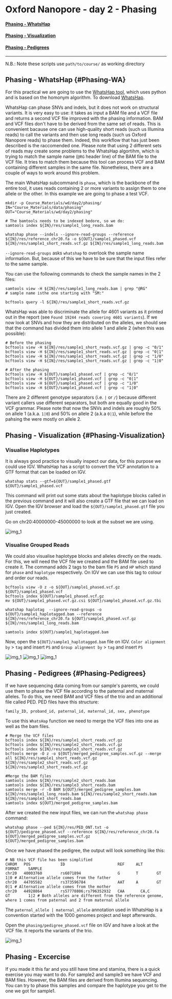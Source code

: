 #  Oxford Nanopore - day 2 - Phasing

#### [Phasing - WhatsHap](#Phasing-WA) 
#### [Phasing - Visualization](#Phasing-Visualization) 
#### [Phasing - Pedigrees](#Phasing-Pedigrees)

***

N.B.: Note these scripts use `path/to/course/` as working directory

## Phasing - WhatsHap {#Phasing-WA}

For this practical we are going to use the [WhatsHap tool](https://www.biorxiv.org/content/10.1101/085050v2.full.pdf), which uses python and is based on the homonym algorithm. To download [WhatsHap](https://whatshap.readthedocs.io/en/latest/index.html). 

WhatsHap can phase SNVs and indels, but it does not work on structural variants. It is very easy to use: it takes as input a BAM file and a VCF file and returns a second VCF file improved with the phasing information. BAM and VCF files don't have to be derived from the same set of reads. This is convenient bacause one can use high-quality short reads (such us Illumina reads) to call the variants and then use long reads (such us Oxford Nanopore reads) to phase them. Indeed, this workflow that has just been described is the raccomended one. Please note that using 2 different sets of reads may create some problems to the WhatsHap algortihm, which is trying to match the sample name (`@RG` header line) of the BAM file to the VCF file. It tries to match them because this tool can process VCF and BAM containing different samples in the same file. Nonetheless, there are a couple of ways to work around this problem.

The main WhatsHap subcommand is `phase`, which is the backbone of the entire tool, it uses reads containing 2 or more variants to assign them to one allele or the other. In this example we are going to phase a test VCF.

```{}
mkdir -p Course_Materials/wd/day2/phasing/
IN="Course_Materials/data/phasing"
OUT="Course_Materials/wd/day2/phasing"
```


```{}
# The bamtools needs to be indexed bedore, so we do:
samtools index ${IN}/res/sample1_long_reads.bam

whatshap phase --indels --ignore-read-groups --reference ${IN}/res/reference_chr20.fa -o ${OUT}/sample1_phased.vcf ${IN}/res/sample1_short_reads.vcf.gz ${IN}/res/sample1_long_reads.bam
```

`--ignore-read-groups` asks `whatshap` to overlook the sample name information. But, because of this we have to be sure that the input files refer to the same sample.

You can use the following commands to check the sample names in the 2 files:
```{}
samtools view -H ${IN}/res/sample1_long_reads.bam | grep "@RG"
# sample name isthe one starting with "SM:"

bcftools query -l ${IN}/res/sample1_short_reads.vcf.gz 
```

WhatsHap was able to discriminate the allele for 4601 variants as it printed out in the report (see `Found 19244 reads covering 4601 variants`). If we now look at SNVs and how they are distributed on the alleles, we should see that the command has divided them into allele 1 and allele 2 (when this was possible):

```{}
# Before the phasing
bcftools view -H ${IN}/res/sample1_short_reads.vcf.gz | grep -c "0/1"
bcftools view -H ${IN}/res/sample1_short_reads.vcf.gz | grep -c "0|1"
bcftools view -H ${IN}/res/sample1_short_reads.vcf.gz | grep -c "1/0"
bcftools view -H ${IN}/res/sample1_short_reads.vcf.gz | grep -c "1|0"

# After the phasing
bcftools view -H ${OUT}/sample1_phased.vcf | grep -c "0/1"
bcftools view -H ${OUT}/sample1_phased.vcf | grep -c "0|1"
bcftools view -H ${OUT}/sample1_phased.vcf | grep -c "1/0"
bcftools view -H ${OUT}/sample1_phased.vcf | grep -c "1|0"
```

There are 2 different genotype separators (i.e. `|` or `/`) because different variant callers use different separators, but both are equally good in the VCF grammar. Please note that now the SNVs and indels are roughly 50% on allele 1 (a.k.a. `1|0`) and 50% on allele 2 (a.k.a `0|1`), while before the pahsing the were mostly on allele 2.

## Phasing - Visualization {#Phasing-Visualization}

### Visualise Haplotypes

It is always good practice to visually inspect our data, for this purpose we could use IGV. WhatsHap has a script to convert the VCF annotation to a GTF format that can be loaded on IGV.

```{}
whatshap stats --gtf=${OUT}/sample1_phased.gtf ${OUT}/sample1_phased.vcf
```

This command will print out some stats about the haplotype blocks called in the previous command and it will also create a GTF file that we can load on IGV. Open the IGV browser and load the `${OUT}/sample1_phased.gtf` file you just created.

Go on chr20:40000000-45000000 to look at the subset we are using.

<img src="//raw.githubusercontent.com/who-blackbird/who-blackbird.github.io/master/images/HaploBlocks.png" alt="img_1" class="inline"/>

### Visualise Grouped Reads

We could also visualise haplotype blocks and alleles directly on the reads. For this, we will need the VCF file we created and the BAM file used to create it. The command adds 2 tags to the bam file `PS` and `HP` which stand for `phase` and `haplotype` respectively. On IGV we can use this tag to colour and order our reads.

```{}
bcftools view -O z -o ${OUT}/sample1_phased.vcf.gz ${OUT}/sample1_phased.vcf
bcftools index ${OUT}/sample1_phased.vcf.gz
mv ${OUT}/sample1_phased.vcf.gz.csi ${OUT}/sample1_phased.vcf.gz.tbi

whatshap haplotag  --ignore-read-groups -o ${OUT}/sample1_haplotagged.bam --reference ${IN}/res/reference_chr20.fa ${OUT}/sample1_phased.vcf.gz ${IN}/res/sample1_long_reads.bam 

samtools index ${OUT}/sample1_haplotagged.bam
```

Now, open the `${OUT}/sample1_haplotagged.bam` file on IGV.
`Color alignment by` > `tag` and insert `PS` and `Group alignment by` > `tag` and insert `PS` 

<img src="//raw.githubusercontent.com/who-blackbird/who-blackbird.github.io/master/images/ColorAlignmentTag.png" alt="img_1" class="inline"/>
<img src="//raw.githubusercontent.com/who-blackbird/who-blackbird.github.io/master/images/ColorGroupTag.png" alt="img_1" class="inline"/>
<img src="//raw.githubusercontent.com/who-blackbird/who-blackbird.github.io/master/images/GroupAlignmentTag.png" alt="img_1" class="inline"/>

## Phasing - Pedigrees {#Phasing-Pedigrees}

If we have sequencing data coming from our sample's parents, we could use them to phase the VCF file according to the paternal and maternal alleles. To do this, we need BAM and VCF files of the trio and an additional file called PED. PED files have this structure:

```{}
family_ID, proband_id, paternal_id, maternal_id, sex, phenotype
```

To use this `WhatsHap` function we need to merge the VCF files into one as well as the bam files. 

```{}
# Merge the VCF files
bcftools index ${IN}/res/sample1_short_reads.vcf.gz
bcftools index ${IN}/res/sample2_short_reads.vcf.gz
bcftools index ${IN}/res/sample3_short_reads.vcf.gz
bcftools merge -O z -o ${OUT}/merged_pedigree_samples.vcf.gz --merge all ${IN}/res/sample1_short_reads.vcf.gz ${IN}/res/sample2_short_reads.vcf.gz ${IN}/res/sample3_short_reads.vcf.gz  

#Merge the BAM files
samtools index ${IN}/res/sample2_short_reads.bam
samtools index ${IN}/res/sample3_short_reads.bam
samtools merge -r -O BAM ${OUT}/merged_pedigree_samples.bam ${IN}/res/sample1_long_reads.bam ${IN}/res/sample2_short_reads.bam ${IN}/res/sample3_short_reads.bam
samtools index ${OUT}/merged_pedigree_samples.bam
```

After we created the new input files, we can run the `whatshap phase` command:

```{}
whatshap phase --ped ${IN}/res/PED_ONT.txt -o ${OUT}/pedigree_phased.vcf --reference ${IN}/res/reference_chr20.fa ${OUT}/merged_pedigree_samples.vcf.gz ${OUT}/merged_pedigree_samples.bam
```

Once we have phased the pedigree, the output will look something like this:

```{}
# NB this VCF file has been simplified 
CHROM   POS             ID                       REF     ALT      FORMAT    SAMPLE
chr20   40003760        rs6071894                G       T        GT        1|0 # Alternative allele comes from the father
chr20   44705582        rs373596784              AAT     A        GT        0|1 # Alternative allele comes from the mother
chr20   44928864      	rs57778806;rs796352932	 CAA	   CA,C	 	  GT        1|2 # Both alleles are different from the reference genome, where 1 comes from paternal and 2 from maternal allele
```

The `paternal_allele | maternal_allele` annotation used in WhatsHap is a convention started with the 1000 genomes project and kept afterwards. 

Open the `phasing/pedigree_phased.vcf` file on IGV and have a look at the VCF file. It reports the variants of the trio. 

<img src="//raw.githubusercontent.com/who-blackbird/who-blackbird.github.io/master/images/PedigreePhase.png" alt="img_1" class="inline"/>

## Phasing - Excercise

If you made it this far and you still have time and stamina, there is a quick exercise you may want to do. For sample2 and sample3 we have VCF and BAM files. However, the BAM files are derived from Illumina sequencing. You can try to phase this samples and compare the haplotype you get to the one we got for sample1. 

